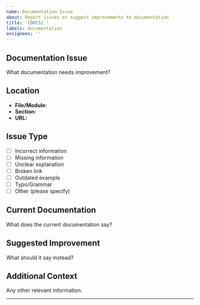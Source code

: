 ```yaml
---
name: Documentation Issue
about: Report issues or suggest improvements to documentation
title: '[DOCS] '
labels: documentation
assignees: ''
---
```


## Documentation Issue

What documentation needs improvement?

## Location

- **File/Module:** 
- **Section:** 
- **URL:** 

## Issue Type

- [ ] Incorrect information
- [ ] Missing information
- [ ] Unclear explanation
- [ ] Broken link
- [ ] Outdated example
- [ ] Typo/Grammar
- [ ] Other (please specify)

## Current Documentation

What does the current documentation say?

## Suggested Improvement

What should it say instead?

## Additional Context

Any other relevant information.

---
